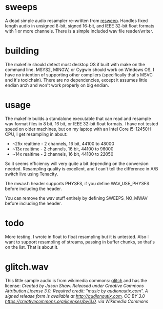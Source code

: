 # sweeps
A dead simple audio resampler re-written from [resweep](https://github.com/SmileTheory/resweep). Handles fixed length audio in unsigned 8-bit, signed 16-bit, and IEEE 32-bit float formats with 1 or more channels. There is a simple included wav file reader/writer.

# building
The makefile should detect most desktop OS if built with make on the command line. MSYS2, MINGW, or Cygwin should work on Windows OS, I have no intention of supporting other compilers (specifically that's MSVC and it's toolchain). There are no dependencies, except it assumes little endian arch and won't work properly on big endian.

# usage
The makefile builds a standalone executable that can read and resample wav format files in 8 bit, 16 bit, or IEEE 32-bit float formats. I have not tested speed on older machines, but on my laptop with an Intel Core i5-12450H CPU, I get resampling in about:
 - ~25x realtime - 2 channels, 16 bit, 44100 to 48000
 - ~13x realtime - 2 channels, 16 bit, 44100 to 96000
 - ~14x realtime - 2 channels, 16 bit, 44100 to 22050

So it seems efficiency will very quite a bit depending on the conversion needed. Resampling quality is excellent, and I can't tell the difference in A/B switch live using Tenacity.

The mwav.h header supports PHYSFS, if you define WAV_USE_PHYSFS before including the header.

You can remove the wav stuff entirely by defining SWEEPS_NO_MWAV before including the header.

# todo
More testing, I wrote in float to float resampling but it is untested. Also I want to support resampling of streams, passing in buffer chunks, so that's on the list. That is about it.

# glitch.wav
This little sample audio is from wikimedia commons: [glitch](https://commons.wikimedia.org/wiki/File:Audionautix-com-ccby-glitch.mp3)
and has the license: *Created by Jason Shaw. Released under Creative Commons Attribution License 3.0. Required credit: "music by audionautix.com". A signed release form is available at http://audionautix.com, CC BY 3.0 <https://creativecommons.org/licenses/by/3.0>, via Wikimedia Commons*